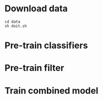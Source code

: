 # Download data

	cd data
	sh doit.sh

# Pre-train classifiers

# Pre-train filter

# Train combined model
